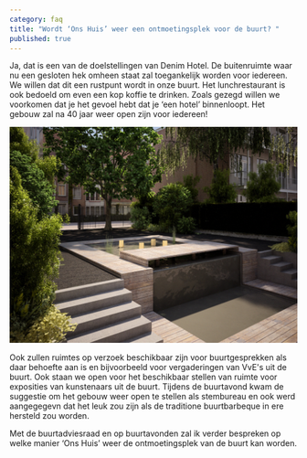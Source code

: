 ```yaml
---
category: faq
title: "Wordt ‘Ons Huis’ weer een ontmoetingsplek voor de buurt? "
published: true
---
```



Ja, dat is een van de doelstellingen van Denim Hotel. De buitenruimte waar nu een gesloten hek omheen staat zal toegankelijk worden voor iedereen. We willen dat dit een rustpunt wordt in onze buurt. Het lunchrestaurant is ook bedoeld om even een kop koffie te drinken. Zoals gezegd willen we voorkomen dat je het gevoel hebt dat je ‘een hotel’ binnenloopt. Het gebouw zal na 40 jaar weer open zijn voor iedereen!

![tuinachteraanz1.jpg](/media/tuinachteraanz1.jpg)

Ook zullen ruimtes op verzoek beschikbaar zijn voor buurtgesprekken als daar behoefte aan is en bijvoorbeeld voor vergaderingen van VvE's uit de buurt. Ook staan we open voor het beschikbaar stellen van ruimte voor exposities van kunstenaars uit de buurt. Tijdens de buurtavond kwam de suggestie om het gebouw weer open te stellen als stembureau en ook werd aangegegevn dat het leuk zou zijn als de traditione buurtbarbeque in ere hersteld zou worden.

Met de buurtadviesraad en op buurtavonden zal ik verder bespreken op welke manier ‘Ons Huis’ weer de ontmoetingsplek van de buurt kan worden.
